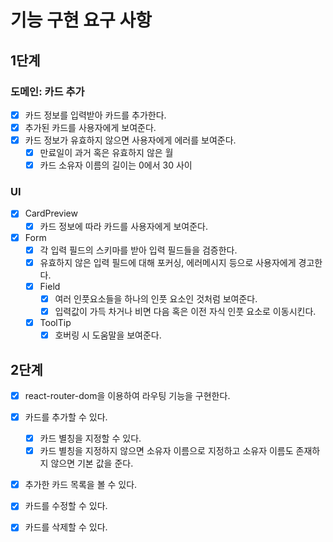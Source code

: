 # 기능 구현 요구 사항

## 1단계

### 도메인: 카드 추가

- [x] 카드 정보를 입력받아 카드를 추가한다.
- [x] 추가된 카드를 사용자에게 보여준다.
- [x] 카드 정보가 유효하지 않으면 사용자에게 에러를 보여준다.
  - [x] 만료일이 과거 혹은 유효하지 않은 월
  - [x] 카드 소유자 이름의 길이는 0에서 30 사이

### UI

- [x] CardPreview
  - [x] 카드 정보에 따라 카드를 사용자에게 보여준다.
- [x] Form
  - [x] 각 입력 필드의 스키마를 받아 입력 필드들을 검증한다.
  - [x] 유효하지 않은 입력 필드에 대해 포커싱, 에러메시지 등으로 사용자에게 경고한다.
  - [x] Field
    - [x] 여러 인풋요소들을 하나의 인풋 요소인 것처럼 보여준다.
    - [x] 입력값이 가득 차거나 비면 다음 혹은 이전 자식 인풋 요소로 이동시킨다.
  - [x] ToolTip
    - [x] 호버링 시 도움말을 보여준다.

## 2단계

- [x] react-router-dom을 이용하여 라우팅 기능을 구현한다.

- [x] 카드를 추가할 수 있다.

  - [x] 카드 별칭을 지정할 수 있다.
  - [x] 카드 별칭을 지정하지 않으면 소유자 이름으로 지정하고 소유자 이름도 존재하지 않으면 기본 값을 준다.

- [x] 추가한 카드 목록을 볼 수 있다.

- [x] 카드를 수정할 수 있다.

- [x] 카드를 삭제할 수 있다.
